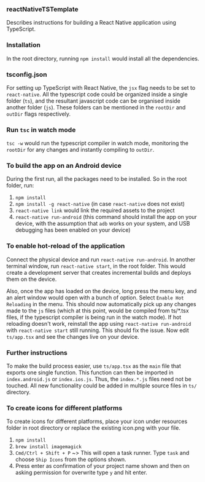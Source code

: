 ### reactNativeTSTemplate
Describes instructions for building a React Native application using TypeScript.

### Installation
In the root directory, running `npm install` would install all the dependencies.

### tsconfig.json
For setting up TypeScript with React Native, the `jsx` flag needs to be set to `react-native`. All the typescript code could be organized inside a single folder (`ts`), and the resultant javascript code can be organised inside another folder (`js`). These folders can be mentioned in the `rootDir` and `outDir` flags respectively.

### Run `tsc` in watch mode
`tsc -w` would run the typescript compiler in watch mode, monitoring the `rootDir` for any changes and instantly compiling to `outDir`.

### To build the app on an Android device
During the first run, all the packages need to be installed. So in the root folder, run:
1. `npm install`
2. `npm install -g react-native` (in case `react-native` does not exist)
3. `react-native link` would link the required assets to the project
4. `react-native run-android` (this command should install the app on your device, with the assumption that `adb` works on your system, and USB debugging has been enabled on your device)

### To enable hot-reload of the application
Connect the physical device and run `react-native run-android`. In another terminal window, run `react-native start`, in the root folder. This would create a development server that creates incremental builds and deploys them on the device.

Also, once the app has loaded on the device, long press the menu key, and an alert window would open with a bunch of option. Select `Enable Hot Reloading` in the menu. This should now automatically pick up any changes made to the `js` files (which at this point, would be compiled from ts/*.tsx files, if the typescript compiler is being run in the watch mode). If hot reloading doesn't work, reinstall the app using `react-native run-android` with `react-native start` still running. This should fix the issue. Now edit `ts/app.tsx` and see the changes live on your device.

### Further instructions
To make the build process easier, use `ts/app.tsx` as the `main` file that exports one single function. This function can then be imported in `index.android.js` or `index.ios.js`. Thus, the `index.*.js` files need not be touched. All new functionality could be added in multiple source files in `ts/` directory.


### To create icons for different platforms
To create icons for different platforms, place your icon under resources folder in root directory or replace the existing icon.png with your file. 
1. `npm install`
2. `brew install imagemagick`
3. `Cmd/Ctrl + Shift + P` ~> This will open a task runner. Type `task` and choose `Ship Icons` from the options shown.
4. Press enter as confirmation of your project name shown and then on asking permission for overwrite type `y` and hit enter.